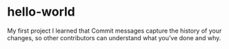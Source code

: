 # hello-world
My first project
I learned that Commit messages capture the history of your changes, so other contributors can understand what you’ve done and why.
